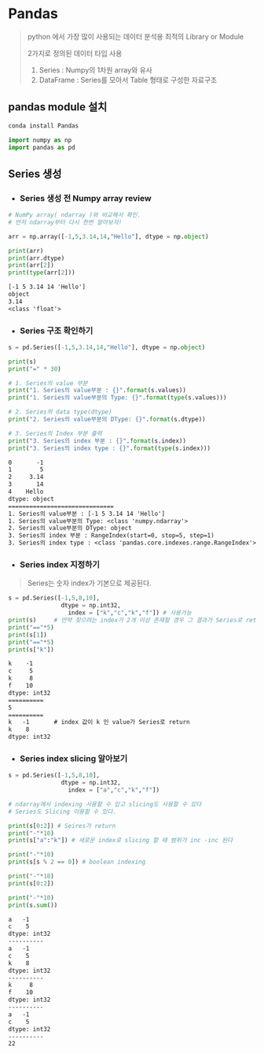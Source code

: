 # Pandas

> python 에서 가장 많이 사용되는 데이터 분석용 최적의 Library or Module
>
> 2가지로 정의된 데이터 타입 사용
>
> 1. Series : Numpy의 1차원 array와 유사
> 2. DataFrame : Series를 모아서 Table 형태로 구성한 자료구조

## pandas module 설치

```reStructuredText
conda install Pandas
```

```python
import numpy as np
import pandas as pd
```

## Series 생성

* ### Series 생성 전 Numpy array review

```python
# NumPy array( ndarray )와 비교해서 확인.
# 먼저 ndarray부터 다시 한번 알아보자!

arr = np.array([-1,5,3.14,14,"Hello"], dtype = np.object)

print(arr)
print(arr.dtype)
print(arr[2])
print(type(arr[2]))
```

```reStructuredText
[-1 5 3.14 14 'Hello']
object
3.14
<class 'float'>
```

* ### Series 구조 확인하기

```python
s = pd.Series([-1,5,3.14,14,"Hello"], dtype = np.object)

print(s)
print("=" * 30)

# 1. Series의 value 부분
print("1. Series의 value부분 : {}".format(s.values))
print("1. Series의 value부분의 Type: {}".format(type(s.values)))

# 2. Series의 data type(dtype)
print("2. Series의 value부분의 DType: {}".format(s.dtype))

# 3. Series의 Index 부분 출력
print("3. Series의 index 부분 : {}".format(s.index))
print("3. Series의 index type : {}".format(type(s.index)))
```

```reStructuredText
0       -1
1        5
2     3.14
3       14
4    Hello
dtype: object
==============================
1. Series의 value부분 : [-1 5 3.14 14 'Hello']
1. Series의 value부분의 Type: <class 'numpy.ndarray'>
2. Series의 value부분의 DType: object
3. Series의 index 부분 : RangeIndex(start=0, stop=5, step=1)
3. Series의 index type : <class 'pandas.core.indexes.range.RangeIndex'>
```

* ### Series index 지정하기

> Series는 숫자 index가 기본으로 제공된다.

```python
s = pd.Series([-1,5,8,10],
               dtype = np.int32,
                 index = ["k","c","k","f"]) # 사용가능
print(s)     # 만약 찾으려는 index가 2개 이상 존재할 경우 그 결과가 Series로 return
print("=="*5) 
print(s[1])
print("=="*5)
print(s["k"])
```

```reStructuredText
k    -1
c     5
k     8
f    10
dtype: int32
==========
5
==========
k   -1       # index 값이 k 인 value가 Series로 return
k    8
dtype: int32
```

* ### Series index slicing 알아보기

```python
s = pd.Series([-1,5,8,10],
               dtype = np.int32,
                 index = ["a","c","k","f"])

# ndarray에서 indexing 사용할 수 있고 slicing도 사용할 수 있다
# Series도 Slicing 이용할 수 있다.

print(s[0:2]) # Seires가 return
print("-"*10)
print(s["a":"k"]) # 새로운 index로 slicing 할 때 범위가 inc -inc 된다

print("-"*10)
print(s[s % 2 == 0]) # boolean indexing

print("-"*10)
print(s[0:2])

print("-"*10)
print(s.sum())
```

```reStructuredText
a   -1
c    5
dtype: int32
----------
a   -1
c    5
k    8
dtype: int32
----------
k     8
f    10
dtype: int32
----------
a   -1
c    5
dtype: int32
----------
22
```

